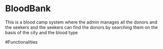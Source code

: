 # BloodBank
This is a blood camp system where the admin manages all the donors and the seekers and the seekers can find the donors by searching them on the basis of the city and the blood type

#Functionalities
